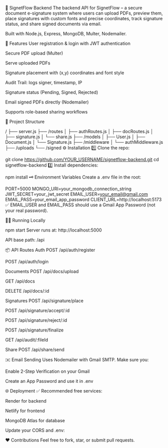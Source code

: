 📜 SignetFlow Backend
The backend API for SignetFlow – a secure document e-signature system where users can upload PDFs, preview them, place signatures with custom fonts and precise coordinates, track signature status, and share signed documents via email.

Built with Node.js, Express, MongoDB, Multer, Nodemailer.

🚀 Features
User registration & login with JWT authentication

Secure PDF upload (Multer)

Serve uploaded PDFs

Signature placement with (x,y) coordinates and font style

Audit Trail: logs signer, timestamp, IP

Signature status (Pending, Signed, Rejected)

Email signed PDFs directly (Nodemailer)

Supports role-based sharing workflows

📂 Project Structure

/
├── server.js
├── /routes
│   ├── authRoutes.js
│   ├── docRoutes.js
│   ├── signature.js
│   └── share.js
├── /models
│   ├── User.js
│   ├── Document.js
│   └── Signature.js
├── /middleware
│   └── authMiddleware.js
├── /uploads
└── /signed
⚙️ Installation
1️⃣ Clone the repo:

git clone https://github.com/YOUR_USERNAME/signetflow-backend.git
cd signetflow-backend
2️⃣ Install dependencies:

npm install
🗝️ Environment Variables
Create a .env file in the root:

PORT=5000
MONGO_URI=your_mongodb_connection_string
JWT_SECRET=your_jwt_secret
EMAIL_USER=your_email@gmail.com
EMAIL_PASS=your_email_app_password
CLIENT_URL=http://localhost:5173
✅ EMAIL_USER and EMAIL_PASS should use a Gmail App Password (not your real password).

🏃‍♂️ Running Locally

npm start
Server runs at: http://localhost:5000

API base path: /api

📦 API Routes
Auth
POST /api/auth/register

POST /api/auth/login

Documents
POST /api/docs/upload

GET /api/docs

DELETE /api/docs/:id

Signatures
POST /api/signature/place

POST /api/signature/accept/:id

POST /api/signature/reject/:id

POST /api/signature/finalize

GET /api/audit/:fileId

Share
POST /api/share/send

✉️ Email Sending
Uses Nodemailer with Gmail SMTP. Make sure you:

Enable 2-Step Verification on your Gmail

Create an App Password and use it in .env

🌐 Deployment
✅ Recommended free services:

Render for backend

Netlify for frontend

MongoDB Atlas for database

Update your CORS and .env:

❤️ Contributions
Feel free to fork, star, or submit pull requests.
